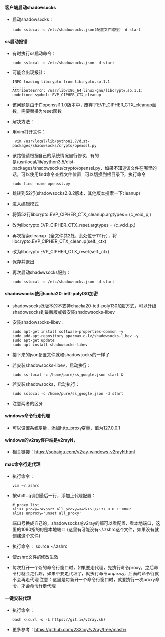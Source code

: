 #### 客户端启动shadowsocks
  - 启动shadowsocks：

        sudo sslocal -c /etc/shadowsocks.json(配置文件路径) -d start


#### ss启动报错
  - 有时执行ss启动命令：

        sudo sslocal -c /etc/shadowsocks.json -d start
  - 可能会出现报错：

        INFO loading libcrypto from libcrypto.so.1.1
        ......
        AttributeError: /usr/lib/x86_64-linux-gnu/libcrypto.so.1.1: undefined symbol: EVP_CIPHER_CTX_cleanup

  - 该问题是由于在openssl1.1.0版本中，废弃了EVP_CIPHER_CTX_cleanup函数，需要替换为reset函数

  - 解决方法：
  - 用vim打开文件：

         vim /usr/local/lib/python2.7/dist-packages/shadowsocks/crypto/openssl.py 
  - 该路径请根据自己的系统情况自行修改，有的是/usr/local/lib/python3.5/dist-packages/shadowsocks/crypto/openssl.py，如果不知道该文件在哪里的话，可以使用find命令查找文件位置，可以切换到根目录下，执行命令

        sudo find -name openssl.py
  - 跳转到52行(shadowsocks2.8.2版本，其他版本搜索一下cleanup)
  - 进入编辑模式
  - 将第52行libcrypto.EVP_CIPHER_CTX_cleanup.argtypes = (c_void_p,) 
  - 改为libcrypto.EVP_CIPHER_CTX_reset.argtypes = (c_void_p,)
  - 再次搜索cleanup（全文件共2处，此处位于111行），将libcrypto.EVP_CIPHER_CTX_cleanup(self._ctx) 
  - 改为libcrypto.EVP_CIPHER_CTX_reset(self._ctx)
  - 保存并退出
  - 再次启动shadowsocks服务：

        sudo sslocal -c /etc/shadowsocks.json -d start


#### shadowsocks使用hacha20-ietf-poly130加密
  - shadowsocks低版本的不支持chacha20-ietf-poly130加密方式，可以升级shadowsocks到最新版或者安装shadowsocks-libev
  - 安装shadowsocks-libev：

        sudo apt-get install software-properties-common -y
        sudo add-apt-repository ppa:max-c-lv/shadowsocks-libev -y
        sudo apt-get update
        sudo apt install shadowsocks-libev
  - 接下来的json配置文件就和shadowsocks的一样了
  - 若安装shadowsocks-libev，启动执行：

        sudo ss-local -c /home/pure/ss_google.json start &
  - 若安装shadowsocks，启动执行：

        sudo sslocal -c /home/pure/ss_google.json -d start
  - 注意两者的区分


#### windows命令行走代理
  - 可以设置系统变量，添加http_proxy变量，值为127.0.0.1


#### windows的v2ray客户端是v2rayN，
  - 相关链接：https://sobaigu.com/v2ray-windows-v2rayN.html


#### mac命令行走代理
  - 执行命令：
  
        vim ~/.zshrc
  - 按shift+g调到最后一行，添加上代理配置：

        # proxy list
        alias proxy='export all_proxy=socks5://127.0.0.1:1080'
        alias unproxy='unset all_proxy'
    端口号换成自己的，shadowsocks或v2ray的都可以看配置，看本地端口，这里的1080指的的是本地端口
    (这里有可能没有~/.zshrc这个文件，如果没有就创建这个文件)
  - 执行命令：
        source ~/.zshrc
  - 使zshrc文件的修改生效
  - 每次打开一个新的命令行窗口时，如果要走代理，先执行命令proxy，之后命令行就会走代理，如果不要走代理了，就执行命令unproxy，后面的命令行就不会再走代理
    注意：这里是每新开一个命令行窗口时，就要执行一次proxy命令，才会命令行走代理    


#### 一键安装代理
  - 执行命令：
  
        bash <(curl -s -L https://git.io/v2ray.sh)
  - 更多参考：https://github.com/233boy/v2ray/tree/master









































